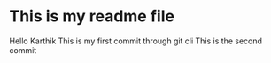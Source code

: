 # This is my readme file
Hello Karthik
This is my first commit through git cli
This is the second commit

